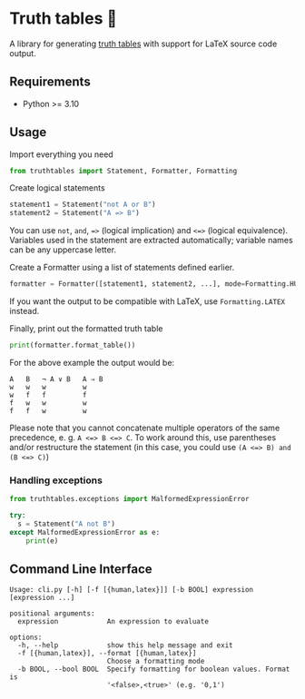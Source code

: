 # Truth tables 🧮

A library for generating [truth tables](https://en.wikipedia.org/wiki/Truth_table) with support for LaTeX source code output.

## Requirements

- Python >= 3.10

## Usage

Import everything you need

```python
from truthtables import Statement, Formatter, Formatting
```

Create logical statements

```python
statement1 = Statement("not A or B")
statement2 = Statement("A => B")
```

You can use `not`, `and`, `=>` (logical implication) and `<=>` (logical equivalence).
Variables used in the statement are extracted automatically; variable names can be any uppercase letter.

Create a Formatter using a list of statements defined earlier.

```python
formatter = Formatter([statement1, statement2, ...], mode=Formatting.HUMAN)
```

If you want the output to be compatible with LaTeX, use `Formatting.LATEX` instead.

Finally, print out the formatted truth table

```python
print(formatter.format_table())
```

For the above example the output would be:

```
A   B   ¬ A ∨ B   A ⇒ B
w   w   w         w
w   f   f         f
f   w   w         w
f   f   w         w
```

Please note that you cannot concatenate multiple operators of the same precedence,
e. g. `A <=> B <=> C`. To work around this, use parentheses and/or restructure the statement
(in this case, you could use `(A <=> B) and (B <=> C)`)

### Handling exceptions

```python
from truthtables.exceptions import MalformedExpressionError

try:
  s = Statement("A not B")
except MalformedExpressionError as e:
    print(e)
```

## Command Line Interface

```
Usage: cli.py [-h] [-f [{human,latex}]] [-b BOOL] expression [expression ...]

positional arguments:
  expression            An expression to evaluate

options:
  -h, --help            show this help message and exit
  -f [{human,latex}], --format [{human,latex}]
                        Choose a formatting mode
  -b BOOL, --bool BOOL  Specify formatting for boolean values. Format is
                        '<false>,<true>' (e.g. '0,1')
```
